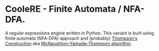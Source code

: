# CooleRE - Finite Automata / NFA-DFA.

A regular expressions engine written in Python.
This variant is built using finite automata (NFA-DFA) approach and (probably) [Thompson's Construction](http://xysun.github.io/posts/regex-parsing-thompsons-algorithm.html) aka [McNaughton–Yamada–Thompson algorithm](https://en.wikipedia.org/wiki/Thompson%27s_construction).

